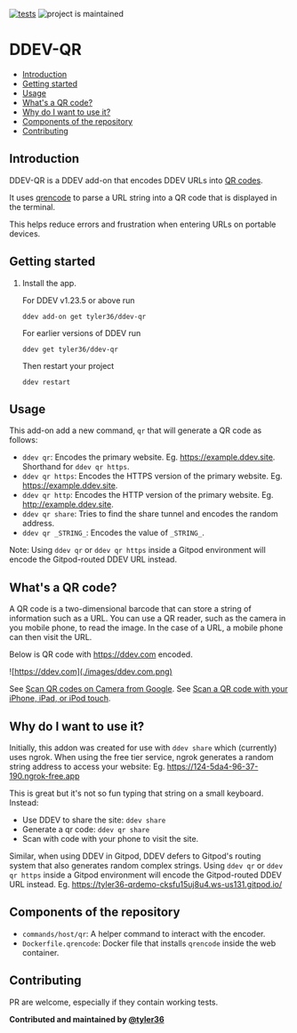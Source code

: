 [![tests](https://github.com/tyler36/ddev-qr/actions/workflows/tests.yml/badge.svg)](https://github.com/tyler36/ddev-qr/actions/workflows/tests.yml) ![project is maintained](https://img.shields.io/maintenance/yes/2024.svg)

# DDEV-QR <!-- omit in toc -->

- [Introduction](#introduction)
- [Getting started](#getting-started)
- [Usage](#usage)
- [What's a QR code?](#whats-a-qr-code)
- [Why do I want to use it?](#why-do-i-want-to-use-it)
- [Components of the repository](#components-of-the-repository)
- [Contributing](#contributing)

## Introduction

DDEV-QR is a DDEV add-on that encodes DDEV URLs into [QR codes](#whats-a-qr-code).

It uses [qrencode](https://fukuchi.org/works/qrencode/) to parse a URL string into a QR code that is displayed in the terminal.

This helps reduce errors and frustration when entering URLs on portable devices.

## Getting started

1. Install the app.

    For DDEV v1.23.5 or above run

    ```shell
    ddev add-on get tyler36/ddev-qr
    ```

    For earlier versions of DDEV run

    ```shell
    ddev get tyler36/ddev-qr
    ```

    Then restart your project

    ```shell
    ddev restart
    ```

## Usage

This add-on add a new command, `qr` that will generate a QR code as follows:

- `ddev qr`: Encodes the primary website. Eg. <https://example.ddev.site>. Shorthand for `ddev qr https`.
- `ddev qr https`: Encodes the HTTPS version of the primary website. Eg. <https://example.ddev.site>.
- `ddev qr http`: Encodes the HTTP version of the primary website. Eg. <http://example.ddev.site>.
- `ddev qr share`: Tries to find the share tunnel and encodes the random address.
- `ddev qr _STRING_`: Encodes the value of `_STRING_`.

Note: Using `ddev qr` or `ddev qr https` inside a Gitpod environment will encode the Gitpod-routed DDEV URL instead.


## What's a QR code?

A QR code is a two-dimensional barcode that can store a string of information such as a URL.
You can use a QR reader, such as the camera in you mobile phone, to read the image. In the case of a URL, a mobile phone can then visit the URL.

Below is QR code with <https://ddev.com> encoded.

![https://ddev.com](./images/ddev.com.png)

See [Scan QR codes on Camera from Google](https://support.google.com/camerafromgoogle/answer/12033278?hl=en).
See [Scan a QR code with your iPhone, iPad, or iPod touch](https://support.apple.com/en-us/102680).

## Why do I want to use it?

Initially, this addon was created for use with `ddev share` which (currently) uses ngrok.
When using the free tier service, ngrok generates a random string address to access your website:
Eg. <https://124-5da4-96-37-190.ngrok-free.app>

This is great but it's not so fun typing that string on a small keyboard.
Instead:

- Use DDEV to share the site: `ddev share`
- Generate a qr code: `ddev qr share`
- Scan with code with your phone to visit the site.

Similar, when using DDEV in Gitpod, DDEV defers to Gitpod's routing system that also generates random complex strings.
Using `ddev qr` or `ddev qr https` inside a Gitpod environment will encode the Gitpod-routed DDEV URL instead. Eg. <https://tyler36-qrdemo-cksfu15uj8u4.ws-us131.gitpod.io/>

## Components of the repository

- `commands/host/qr`: A helper command to interact with the encoder.
- `Dockerfile.qrencode`: Docker file that installs `qrencode` inside the web container.

## Contributing

PR are welcome, especially if they contain working tests.

**Contributed and maintained by [@tyler36](https://github.com/tyler36)**
